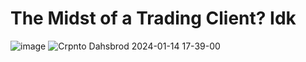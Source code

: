 # The Midst of a Trading Client? Idk
![image](https://github.com/pattty847/Crypto-Dash/assets/23511285/90d74235-4884-4830-a9ec-fe3cd3ae459c)
![Crpnto Dahsbrod 2024-01-14 17-39-00](https://github.com/pattty847/Trade-Suite-v2/assets/23511285/6d4886f7-47e7-4b82-b01a-cb2efd6359ab)
